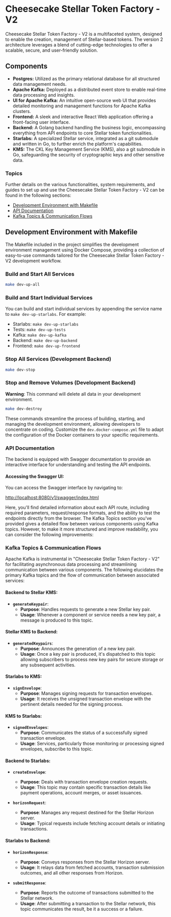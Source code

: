 # Cheesecake Stellar Token Factory - V2

Cheesecake Stellar Token Factory - V2 is a multifaceted system, designed to enable the creation, management of Stellar-based tokens.
The version 2 architecture leverages a blend of cutting-edge technologies to offer a scalable, secure, and user-friendly solution.

## Components

- **Postgres:** Utilized as the primary relational database for all structured data management needs.
- **Apache Kafka:** Deployed as a distributed event store to enable real-time data processing and insights.
- **UI for Apache Kafka:** An intuitive open-source web UI that provides detailed monitoring and management functions for Apache Kafka clusters.
- **Frontend:** A sleek and interactive React Web application offering a front-facing user interface.
- **Backend:** A Golang backend handling the business logic, encompassing everything from API endpoints to core Stellar token functionalities.
- **Starlabs:** A specialized Stellar service, integrated as a git submodule and written in Go, to further enrich the platform's capabilities.
- **KMS:** The CKL Key Management Service (KMS), also a git submodule in Go, safeguarding the security of cryptographic keys and other sensitive data.

### Topics

Further details on the various functionalities, system requirements, and guides to set up and use the Cheesecake Stellar Token Factory - V2 can be found in the following sections:

- [Development Environment with Makefile](#development-environment-with-makefile)
- [API Documentation](#api-documentation)
- [Kafka Topics & Communication Flows](#kafka-topics--communication-flows)

## Development Environment with Makefile

The Makefile included in the project simplifies the development environment management using Docker Compose, providing a collection of easy-to-use commands tailored for the Cheesecake Stellar Token Factory - V2 development workflow.

### Build and Start All Services

```bash
make dev-up-all
```

### Build and Start Individual Services

You can build and start individual services by appending the service name to `make dev-up-starlabs`. For example:

- Starlabs: `make dev-up-starlabs`
- Tests: `make dev-up-tests`
- Kafka: `make dev-up-kafka`
- Backend: `make dev-up-backend`
- Frontend: `make dev-up-frontend`

### Stop All Services (Development Backend)

```bash
make dev-stop
```

### Stop and Remove Volumes (Development Backend)

**Warning**: This command will delete all data in your development environment.

```bash
make dev-destroy
```

These commands streamline the process of building, starting, and managing the development environment, allowing developers to concentrate on coding. Customize the `dev.docker-compose.yml` file to adapt the configuration of the Docker containers to your specific requirements.

### **API Documentation**

The backend is equipped with Swagger documentation to provide an interactive interface for understanding and testing the API endpoints.

#### Accessing the Swagger UI:

You can access the Swagger interface by navigating to:

[http://localhost:8080/v1/swagger/index.html](http://localhost:8080/v1/swagger/index.html)

Here, you'll find detailed information about each API route, including required parameters, request/response formats, and the ability to test the endpoints directly from the browser.
The Kafka Topics section you've provided gives a detailed flow between various components using Kafka topics. However, to make it more structured and improve readability, you can consider the following improvements:

### **Kafka Topics & Communication Flows**

Apache Kafka is instrumental in "Cheesecake Stellar Token Factory - V2" for facilitating asynchronous data processing and streamlining communication between various components. The following elucidates the primary Kafka topics and the flow of communication between associated services:

#### **Backend to Stellar KMS**:

- **`generateKeypair`**:
  - **Purpose**: Handles requests to generate a new Stellar key pair.
  - **Usage**: Whenever a component or service needs a new key pair, a message is produced to this topic.

#### **Stellar KMS to Backend**:

- **`generatedKeypairs`**:
  - **Purpose**: Announces the generation of a new key pair.
  - **Usage**: Once a key pair is produced, it's dispatched to this topic allowing subscribers to process new key pairs for secure storage or any subsequent activities.

#### **Starlabs to KMS**:

- **`signEnvelope`**:
  - **Purpose**: Manages signing requests for transaction envelopes.
  - **Usage**: It receives the unsigned transaction envelope with the pertinent details needed for the signing process.

#### **KMS to Starlabs**:

- **`signedEnvelopes`**:
  - **Purpose**: Communicates the status of a successfully signed transaction envelope.
  - **Usage**: Services, particularly those monitoring or processing signed envelopes, subscribe to this topic.

#### **Backend to Starlabs**:

- **`createEnvelope`**:

  - **Purpose**: Deals with transaction envelope creation requests.
  - **Usage**: This topic may contain specific transaction details like payment operations, account merges, or asset issuances.

- **`horizonRequest`**:
  - **Purpose**: Manages any request destined for the Stellar Horizon server.
  - **Usage**: Typical requests include fetching account details or initiating transactions.

#### **Starlabs to Backend**:

- **`horizonResponse`**:

  - **Purpose**: Conveys responses from the Stellar Horizon server.
  - **Usage**: It relays data from fetched accounts, transaction submission outcomes, and all other responses from Horizon.

- **`submitResponse`**:
  - **Purpose**: Reports the outcome of transactions submitted to the Stellar network.
  - **Usage**: After submitting a transaction to the Stellar network, this topic communicates the result, be it a success or a failure.
